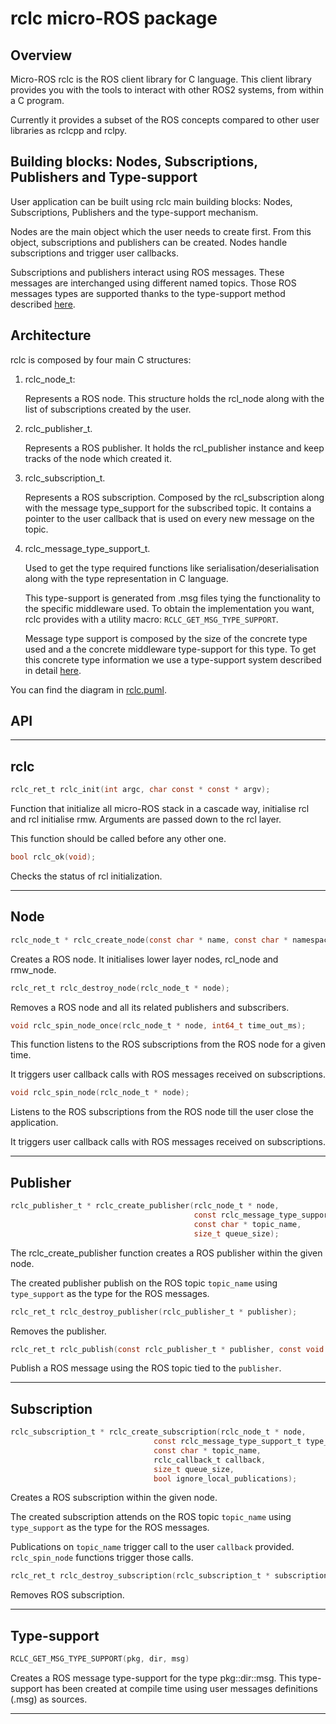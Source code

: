 # rclc micro-ROS package

## Overview

Micro-ROS rclc is the ROS client library for C language.
This client library provides you with the tools to interact with other ROS2 systems, from within a C program.

Currently it provides a subset of the ROS concepts compared to other user libraries as rclcpp and rclpy.

## Building blocks: Nodes, Subscriptions, Publishers and Type-support

User application can be built using rclc main building blocks: Nodes, Subscriptions, Publishers and the type-support mechanism.

Nodes are the main object which the user needs to create first.
From this object, subscriptions and publishers can be created.
Nodes handle subscriptions and trigger user callbacks.

Subscriptions and publishers interact using ROS messages.
These messages are interchanged using different named topics.
Those ROS messages types are supported thanks to the type-support method described [here](typesupport.md).

## Architecture

rclc is composed by four main C structures:

1. rclc_node_t:

    Represents a ROS node.
    This structure holds the rcl_node along with the list of subscriptions created by the user.

1. rclc_publisher_t.

    Represents a ROS publisher.
    It holds the rcl_publisher instance and keep tracks of the node which created it.

1. rclc_subscription_t.

    Represents a ROS subscription.
    Composed by the rcl_subscription along with the message type_support for the subscribed topic.
    It contains a pointer to the user callback that is used on every new message on the topic.

1. rclc_message_type_support_t.

    Used to get the type required functions like serialisation/deserialisation along with the type representation in C language.

    This type-support is generated from .msg files tying the functionality to the specific middleware used.
    To obtain the implementation you want, rclc provides with a utility macro: `RCLC_GET_MSG_TYPE_SUPPORT`.

    Message type support is composed by the size of the concrete type used and a the concrete middleware type-support for this type.
    To get this concrete type information we use a type-support system described in detail [here](typesupport.md).

You can find the diagram in [rclc.puml](rclc.puml).

<!-- ![PlantUML model](http://www.plantuml.com/plantuml/proxy?src=https://raw.github.com/master/src/main/rclc.puml) -->

## API

---

## rclc

```C
rclc_ret_t rclc_init(int argc, char const * const * argv);
```

Function that initialize all micro-ROS stack in a cascade way, initialise rcl and rcl initialise rmw.
Arguments are passed down to the rcl layer.

This function should be called before any other one.

```C
bool rclc_ok(void);
```

Checks the status of rcl initialization.

---

## Node

```C
rclc_node_t * rclc_create_node(const char * name, const char * namespace_);
```

Creates a ROS node.
It initialises lower layer nodes, rcl_node and rmw_node.

```C
rclc_ret_t rclc_destroy_node(rclc_node_t * node);
```

Removes a ROS node and all its related publishers and subscribers.

```C
void rclc_spin_node_once(rclc_node_t * node, int64_t time_out_ms);
```

This function listens to the ROS subscriptions from the ROS node for a given time.

It triggers user callback calls with ROS messages received on subscriptions.

```C
void rclc_spin_node(rclc_node_t * node);
```

Listens to the ROS subscriptions from the ROS node till the user close the application.

It triggers user callback calls with ROS messages received on subscriptions.

---

## Publisher

```C
rclc_publisher_t * rclc_create_publisher(rclc_node_t * node,
                                         const rclc_message_type_support_t type_support,
                                         const char * topic_name,
                                         size_t queue_size);
```

The rclc_create_publisher function creates a ROS publisher within the given node.

The created publisher publish on the ROS topic `topic_name` using `type_support` as the type for the ROS messages.

```C
rclc_ret_t rclc_destroy_publisher(rclc_publisher_t * publisher);
```

Removes the publisher.

```C
rclc_ret_t rclc_publish(const rclc_publisher_t * publisher, const void * ros_message);
```

Publish a ROS message using the ROS topic tied to the `publisher`.

---

## Subscription

```C
rclc_subscription_t * rclc_create_subscription(rclc_node_t * node,
                                const rclc_message_type_support_t type_support,
                                const char * topic_name,
                                rclc_callback_t callback,
                                size_t queue_size,
                                bool ignore_local_publications);
```

Creates a ROS subscription within the given node.

The created subscription attends on the ROS topic `topic_name` using `type_support` as the type for the ROS messages.

Publications on `topic_name` trigger call to the user `callback` provided.
`rclc_spin_node` functions trigger those calls.

```C
rclc_ret_t rclc_destroy_subscription(rclc_subscription_t * subscription);
```

Removes ROS subscription.

---

## Type-support

```C
RCLC_GET_MSG_TYPE_SUPPORT(pkg, dir, msg)
```

Creates a ROS message type-support for the type pkg::dir::msg.
This type-support has been created at compile time using user messages definitions (.msg) as sources.

---
